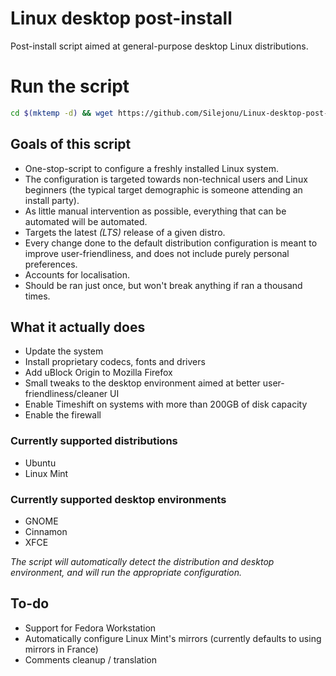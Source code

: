 # Linux desktop post-install
Post-install script aimed at general-purpose desktop Linux distributions.

# Run the script
```bash
cd $(mktemp -d) && wget https://github.com/Silejonu/Linux-desktop-post-install/archive/refs/heads/main.zip && unzip main.zip -d ~ && cd ~/Linux-desktop-post-install-main && chmod +x ./linux_desktop_post-install.sh && ./linux_desktop_post-install.sh
```

## Goals of this script
- One-stop-script to configure a freshly installed Linux system.
- The configuration is targeted towards non-technical users and Linux beginners (the typical target demographic is someone attending an install party).
- As little manual intervention as possible, everything that can be automated will be automated.
- Targets the latest *(LTS)* release of a given distro.
- Every change done to the default distribution configuration is meant to improve user-friendliness, and does not include purely personal preferences.
- Accounts for localisation.
- Should be ran just once, but won't break anything if ran a thousand times.

## What it actually does
- Update the system
- Install proprietary codecs, fonts and drivers
- Add uBlock Origin to Mozilla Firefox
- Small tweaks to the desktop environment aimed at better user-friendliness/cleaner UI
- Enable Timeshift on systems with more than 200GB of disk capacity
- Enable the firewall

### Currently supported distributions
- Ubuntu
- Linux Mint

### Currently supported desktop environments
- GNOME
- Cinnamon
- XFCE

*The script will automatically detect the distribution and desktop environment, and will run the appropriate configuration.*

## To-do

- Support for Fedora Workstation
- Automatically configure Linux Mint's mirrors (currently defaults to using mirrors in France)
- Comments cleanup / translation
